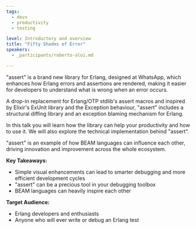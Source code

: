 ```yaml
---
tags: 
  - devx
  - productivity
  - testing

level: Introductory and overview
title: "Fifty Shades of Error"
speakers: 
  - _participants/roberto-aloi.md

---
```

"assert" is a brand new library for Erlang, designed at WhatsApp, which enhances how Erlang errors and assertions are rendered, making it easier for developers to understand what is wrong when an error occurs.

A drop-in replacement for Erlang/OTP stdlib's assert macros and inspired by Elixir's ExUnit library and the Exception behaviour, "assert" includes a structural diffing library and an exception blaming mechanism for Erlang.

In this talk you will learn how the library can help your productivity and how to use it. We will also explore the technical implementation behind "assert".

"assert" is an example of how BEAM languages can influence each other, driving innovation and improvement across the whole ecosystem.

**Key Takeaways:**

- Simple visual enhancements can lead to smarter debugging and more efficient development cycles
- "assert" can be a precious tool in your debugging toolbox
- BEAM languages can heavily inspire each other

**Target Audience:**

- Erlang developers and enthusiasts
- Anyone who will ever write or debug an Erlang test
